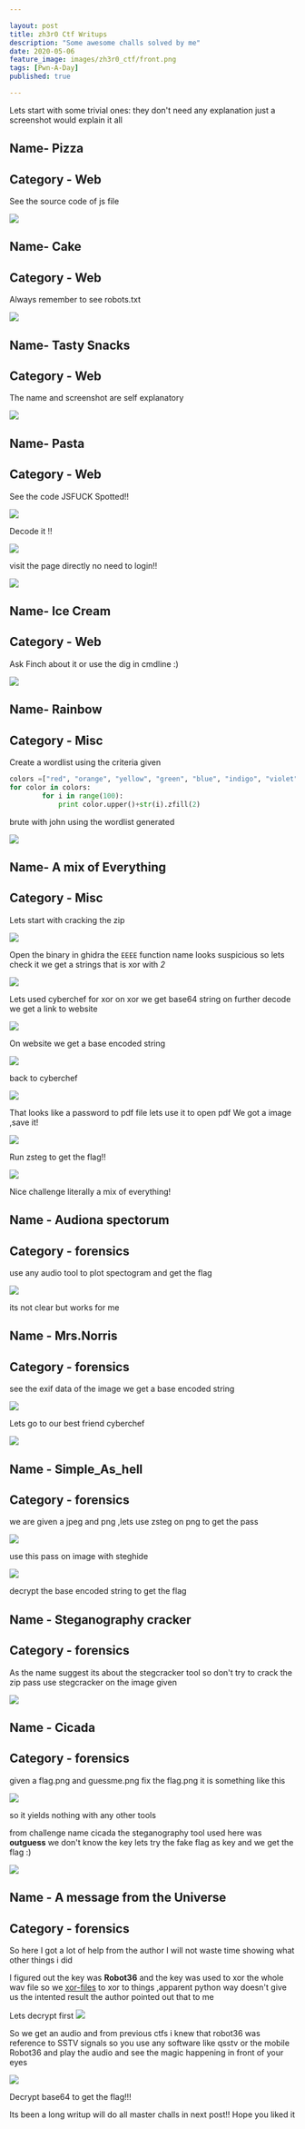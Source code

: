 ```yaml
---

layout: post
title: zh3r0 Ctf Writups
description: "Some awesome challs solved by me"
date: 2020-05-06
feature_image: images/zh3r0_ctf/front.png
tags: [Pwn-A-Day]
published: true

---
```



<!--more-->

Lets start with some trivial ones:
they don't need any explanation just a screenshot would explain it all

## Name- Pizza
## Category - Web

See the source code of js file

![](images/zh3r0_ctf/1.png)

## Name- Cake 
## Category - Web

Always remember to see robots.txt

![](images/zh3r0_ctf/2.png)


## Name- Tasty Snacks
## Category - Web

The name and screenshot are self explanatory

![](images/zh3r0_ctf/3.png)

## Name- Pasta
## Category - Web

See the code
JSFUCK Spotted!!

![](images/zh3r0_ctf/4.png)

Decode it !!

![](images/zh3r0_ctf/5.png)

visit the page directly no need to login!!

![](images/zh3r0_ctf/6.png)

## Name- Ice Cream 
## Category - Web

Ask Finch about it or use the dig in cmdline :)

![](images/zh3r0_ctf/7.png)


## Name- Rainbow
## Category - Misc

Create a wordlist using the criteria given 

```python
colors =["red", "orange", "yellow", "green", "blue", "indigo", "violet"]
for color in colors:
		for i in range(100):
			print color.upper()+str(i).zfill(2)
```

brute with john using the wordlist generated

![](images/zh3r0_ctf/8.png)

## Name- A mix of Everything
## Category - Misc

Lets start with cracking the zip

![](images/zh3r0_ctf/13.png)

Open the binary in ghidra the `EEEE` function name looks suspicious so lets check it 
we get a strings that is xor with *2*

![](images/zh3r0_ctf/9.png)

Lets used cyberchef for xor on xor we get base64 string on further decode we get a link to website

![](images/zh3r0_ctf/10.png)

On website we get a base encoded string

![](images/zh3r0_ctf/11.png)

back to cyberchef

![](images/zh3r0_ctf/12.png)

That looks like a password to pdf file lets use it to open pdf
We got a image ,save it!

![](images/zh3r0_ctf/14.png)

Run zsteg to get the flag!!

![](images/zh3r0_ctf/15.png)

Nice challenge literally a mix of everything!

## Name - Audiona spectorum
## Category - forensics

use any audio tool to plot spectogram and get the flag

![](images/zh3r0_ctf/16.png)

its not clear but works for me

## Name - Mrs.Norris
## Category - forensics

see the exif data of the image we get a base encoded string 

![](images/zh3r0_ctf/17.png)

Lets go to our best friend cyberchef

![](images/zh3r0_ctf/18.png)


## Name - Simple_As_hell
## Category - forensics

we are given a jpeg and png ,lets use zsteg on png to get the pass

![](images/zh3r0_ctf/19.png)

use this pass on image with steghide

![](images/zh3r0_ctf/20.png)

decrypt the base encoded string to get the flag

## Name - Steganography cracker
## Category - forensics

As the name suggest its about the stegcracker tool 
so don't try to crack the zip pass use stegcracker on the image given

![](images/zh3r0_ctf/21.png)

## Name - Cicada
## Category - forensics

given a flag.png and guessme.png
fix the flag.png it is something like this

![](images/zh3r0_ctf/22.png)

so it yields nothing with any other tools 

from challenge name cicada the steganography tool used here was **outguess**
we don't know the key 
lets try the fake flag as key 
and we get the flag :)

![](images/zh3r0_ctf/23.png)

## Name - A message from the Universe
## Category - forensics

So here I got a lot of help from the author I will not waste time showing what other things i did 

I figured out the key was **Robot36** and the key was used to xor the whole wav file 
so we [xor-files](https://github.com/scangeo/xor-files) to xor to things ,apparent python way doesn't give us the intented result the author pointed out that to me


Lets decrypt first
![](images/zh3r0_ctf/25.png)

So we get an audio and from previous ctfs i knew that robot36 was reference to SSTV signals so you use any software like qsstv or the mobile Robot36 and play the audio and see the magic happening in front of your eyes

![](images/zh3r0_ctf/24.png)

Decrypt base64 to get the flag!!!

Its been a long writup will do all master challs in next post!!
Hope you liked it